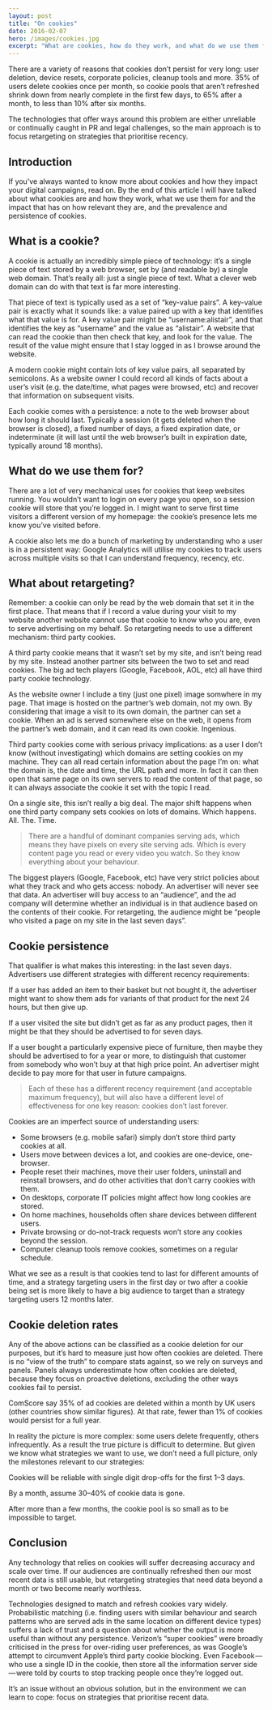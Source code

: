 ```yaml
---
layout: post
title: "On cookies"
date: 2016-02-07
hero: /images/cookies.jpg
excerpt: "What are cookies, how do they work, and what do we use them for?"
---
```


There are a variety of reasons that cookies don’t persist for very long: user deletion, device resets, corporate policies, cleanup tools and more. 35% of users delete cookies once per month, so cookie pools that aren’t refreshed shrink down from nearly complete in the first few days, to 65% after a month, to less than 10% after six months.

The technologies that offer ways around this problem are either unreliable or continually caught in PR and legal challenges, so the main approach is to focus retargeting on strategies that prioritise recency.

## Introduction

If you’ve always wanted to know more about cookies and how they impact your digital campaigns, read on. By the end of this article I will have talked about what cookies are and how they work, what we use them for and the impact that has on how relevant they are, and the prevalence and persistence of cookies.

## What is a cookie?

A cookie is actually an incredibly simple piece of technology: it’s a single piece of text stored by a web browser, set by (and readable by) a single web domain. That’s really all: just a single piece of text. What a clever web domain can do with that text is far more interesting.

That piece of text is typically used as a set of “key-value pairs”. A key-value pair is exactly what it sounds like: a value paired up with a key that identifies what that value is for. A key value pair might be “username:alistair”, and that identifies the key as “username” and the value as “alistair”. A website that can read the cookie than then check that key, and look for the value. The result of the value might ensure that I stay logged in as I browse around the website.

A modern cookie might contain lots of key value pairs, all separated by semicolons. As a website owner I could record all kinds of facts about a user’s visit (e.g. the date/time, what pages were browsed, etc) and recover that information on subsequent visits.

Each cookie comes with a persistence: a note to the web browser about how long it should last. Typically a session (it gets deleted when the browser is closed), a fixed number of days, a fixed expiration date, or indeterminate (it will last until the web browser’s built in expiration date, typically around 18 months).

## What do we use them for?

There are a lot of very mechanical uses for cookies that keep websites running. You wouldn’t want to login on every page you open, so a session cookie will store that you’re logged in. I might want to serve first time visitors a different version of my homepage: the cookie’s presence lets me know you’ve visited before.

A cookie also lets me do a bunch of marketing by understanding who a user is in a persistent way: Google Analytics will utilise my cookies to track users across multiple visits so that I can understand frequency, recency, etc.

## What about retargeting?

Remember: a cookie can only be read by the web domain that set it in the first place. That means that if I record a value during your visit to my website another website cannot use that cookie to know who you are, even to serve advertising on my behalf. So retargeting needs to use a different mechanism: third party cookies.

A third party cookie means that it wasn’t set by my site, and isn’t being read by my site. Instead another partner sits between the two to set and read cookies. The big ad tech players (Google, Facebook, AOL, etc) all have third party cookie technology.

As the website owner I include a tiny (just one pixel) image somwhere in my page. That image is hosted on the partner’s web domain, not my own. By considering that image a visit to its own domain, the partner can set a cookie. When an ad is served somewhere else on the web, it opens from the partner’s web domain, and it can read its own cookie. Ingenious.

Third party cookies come with serious privacy implications: as a user I don’t know (without investigating) which domains are setting cookies on my machine. They can all read certain information about the page I’m on: what the domain is, the date and time, the URL path and more. In fact it can then open that same page on its own servers to read the content of that page, so it can always associate the cookie it set with the topic I read.

On a single site, this isn’t really a big deal. The major shift happens when one third party company sets cookies on lots of domains. Which happens. All. The. Time.

>There are a handful of dominant companies serving ads, which means they have pixels on every site serving ads. Which is every content page you read or every video you watch. So they know everything about your behaviour.

The biggest players (Google, Facebook, etc) have very strict policies about what they track and who gets access: nobody. An advertiser will never see that data. An advertiser will buy access to an “audience”, and the ad company will determine whether an individual is in that audience based on the contents of their cookie. For retargeting, the audience might be “people who visited a page on my site in the last seven days”.

## Cookie persistence

That qualifier is what makes this interesting: in the last seven days. Advertisers use different strategies with different recency requirements:

If a user has added an item to their basket but not bought it, the advertiser might want to show them ads for variants of that product for the next 24 hours, but then give up.

If a user visited the site but didn’t get as far as any product pages, then it might be that they should be advertised to for seven days.

If a user bought a particularly expensive piece of furniture, then maybe they should be advertised to for a year or more, to distinguish that customer from somebody who won’t buy at that high price point. An advertiser might decide to pay more for that user in future campaigns.

> Each of these has a different recency requirement (and acceptable maximum frequency), but will also have a different level of effectiveness for one key reason: cookies don’t last forever.

Cookies are an imperfect source of understanding users:
- Some browsers (e.g. mobile safari) simply don’t store third party cookies at all.
- Users move between devices a lot, and cookies are one-device, one-browser.
- People reset their machines, move their user folders, uninstall and reinstall browsers, and do other activities that don’t carry cookies with them.
- On desktops, corporate IT policies might affect how long cookies are stored.
- On home machines, households often share devices between different users.
- Private browsing or do-not-track requests won’t store any cookies beyond the session.
- Computer cleanup tools remove cookies, sometimes on a regular schedule.

What we see as a result is that cookies tend to last for different amounts of time, and a strategy targeting users in the first day or two after a cookie being set is more likely to have a big audience to target than a strategy targeting users 12 months later.

## Cookie deletion rates

Any of the above actions can be classified as a cookie deletion for our purposes, but it’s hard to measure just how often cookies are deleted. There is no “view of the truth” to compare stats against, so we rely on surveys and panels. Panels always underestimate how often cookies are deleted, because they focus on proactive deletions, excluding the other ways cookies fail to persist.

ComScore say 35% of ad cookies are deleted within a month by UK users (other countries show similar figures). At that rate, fewer than 1% of cookies would persist for a full year.

In reality the picture is more complex: some users delete frequently, others infrequently. As a result the true picture is difficult to determine. But given we know what strategies we want to use, we don’t need a full picture, only the milestones relevant to our strategies:

Cookies will be reliable with single digit drop-offs for the first 1–3 days.

By a month, assume 30–40% of cookie data is gone.

After more than a few months, the cookie pool is so small as to be impossible to target.

## Conclusion

Any technology that relies on cookies will suffer decreasing accuracy and scale over time. If our audiences are continually refreshed then our most recent data is still usable, but retargeting strategies that need data beyond a month or two become nearly worthless.

Technologies designed to match and refresh cookies vary widely. Probabilistic matching (i.e. finding users with similar behaviour and search patterns who are served ads in the same location on different device types) suffers a lack of trust and a question about whether the output is more useful than without any persistence. Verizon’s “super cookies” were broadly criticised in the press for over-riding user preferences, as was Google’s attempt to circumvent Apple’s third party cookie blocking. Even Facebook — who use a single ID in the cookie, then store all the information server side — were told by courts to stop tracking people once they’re logged out.

It’s an issue without an obvious solution, but in the environment we can learn to cope: focus on strategies that prioritise recent data.
